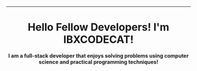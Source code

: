 ---

<h1 align="center">Hello Fellow Developers! I'm IBXCODECAT!</h1>

<p align="center">
    <strong>
        I am a full-stack developer that enjoys solving problems using computer science and practical programming techniques!
    </strong>
    <br/><br/>
</P>
